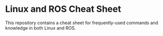# Linux and ROS Cheat Sheet

This repository contains a cheat sheet for frequently-used commands and knowledge in both Linux and ROS.
